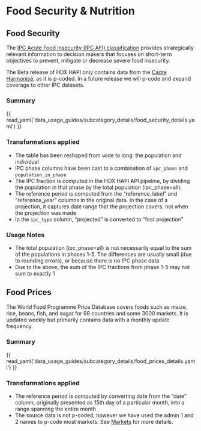 # Food Security & Nutrition

## Food Security <a id="food-security"></a>

The [IPC Acute Food Insecurity (IPC AFI) classification](https://www.ipcinfo.org/ipcinfo-website/ipc-overview-and-classification-system/ipc-acute-food-insecurity-classification/en/)
provides strategically relevant information to decision makers that focuses on
short-term objectives to prevent, mitigate or decrease severe food insecurity.

The Beta release of HDX HAPI only contains data from the
[Cadre Harmonisé](https://www.cadreharmonise.org/en_GB), as it is p-coded. In
a future release we will p-code and expand coverage to other IPC datasets.

### Summary

{{ read_yaml('data_usage_guides/subcategory_details/food_security_details.yaml') }}

### Transformations applied

* The table has been reshaped from wide to long: the population and individual
* IPC phase columns have been cast to a combination of `ipc_phase` and
  `population_in_phase`
* The IPC fraction is computed in the HDX HAPI API pipeline, by dividing the
  population in that phase by the total population (ipc_phase=all).
* The reference period is computed from the “reference_label” and
  “reference_year” columns in the original data. In the case of a projection,
  it captures date range that the projection covers, not when the projection
  was made
* In the `ipc_type` column, “projected” is converted to “first projection”

### Usage Notes

* The total population (ipc_phase=all) is not necessarily equal to the sum of
  the populations in phases 1-5. The differences are usually small (due to
  rounding errors), or because there is no IPC phase data
* Due to the above, the sum of the IPC fractions from phase 1-5 may not sum to
  exactly 1

## Food Prices <a id="food-prices"></a>

The World Food Programme Price Database covers foods such as maize, rice,
beans, fish, and sugar for 98 countries and some 3000 markets. It is updated
weekly but primarily contains data with a monthly update frequency.

### Summary

{{ read_yaml('data_usage_guides/subcategory_details/food_prices_details.yaml') }}

### Transformations applied

* The reference period is computed by converting date from the “date” column,
  originally presented as 15th day of a particular month, into a range spanning
  the entire month
* The source data is not p-coded, however we have used the admin 1 and 2 names
  to p-code most markets. See [Markets](markets) for more details.
